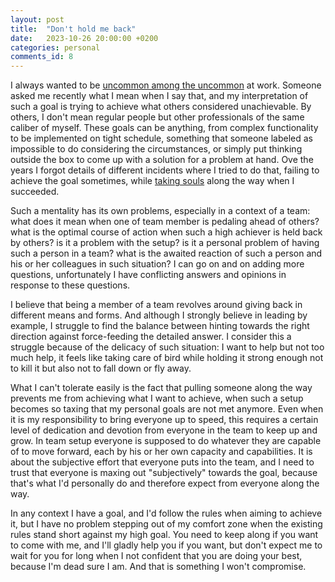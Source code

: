 ```yaml
---
layout: post
title:  "Don't hold me back"
date:   2023-10-26 20:00:00 +0200
categories: personal
comments_id: 8
---
```

I always wanted to be [uncommon among the uncommon](https://helwanif.github.io/blog/personal/2023/02/16/uncommon-among-the-uncommon.html) at work. Someone asked me recently what I mean when I say that, and my interpretation of such a goal is trying to achieve what others considered unachievable. By others, I don't mean regular people but other professionals of the same caliber of myself. These goals can be anything, from complex functionality to be implemented on tight schedule, something that someone labeled as impossible to do considering the circumstances, or simply put thinking outside the box to come up with a solution for a problem at hand. Ove the years I forgot details of different incidents where I tried to do that, failing to achieve the goal sometimes, while [taking souls](https://helwanif.github.io/blog/personal/2022/05/09/taking-souls.html) along the way when I succeeded.  

Such a mentality has its own problems, especially in a context of a team: what does it mean when one of team member is pedaling ahead of others? what is the optimal course of action when such a high achiever is held back by others? is it a problem with the setup? is it a personal problem of having such a person in a team? what is the awaited reaction of such a person and his or her colleagues in such situation? I can go on and on adding more questions, unfortunately I have conflicting answers and opinions in response to these questions.

I believe that being a member of a team revolves around giving back in different means and forms. And although I strongly believe in leading by example, I struggle to find the balance between hinting towards the right direction against force-feeding the detailed answer. I consider this a struggle because of the delicacy of such situation: I want to help but not too much help, it feels like taking care of bird while holding it strong enough not to kill it but also not to fall down or fly away.

What I can't tolerate easily is the fact that pulling someone along the way prevents me from achieving what I want to achieve, when such a setup becomes so taxing that my personal goals are not met anymore. Even when it is my responsibility to bring everyone up to speed, this requires a certain level of dedication and devotion from everyone in the team to keep up and grow. In team setup everyone is supposed to do whatever they are capable of to move forward, each by his or her own capacity and capabilities. It is about the subjective effort that everyone puts into the team, and I need to trust that everyone is maxing out "subjectively" towards the goal, because that's what I'd personally do and therefore expect from everyone along the way.

In any context I have a goal, and I'd follow the rules when aiming to achieve it, but I have no problem stepping out of my comfort zone when the existing rules stand short against my high goal. You need to keep along if you want to come with me, and I'll gladly help you if you want, but don't expect me to wait for you for long when I not confident that you are doing your best, because I'm dead sure I am. And that is something I won't compromise. 